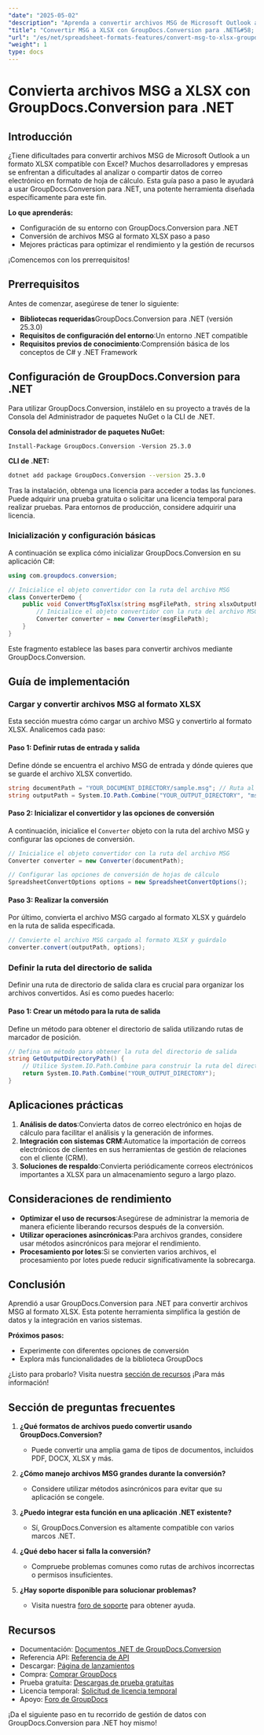 ```yaml
---
"date": "2025-05-02"
"description": "Aprenda a convertir archivos MSG de Microsoft Outlook al formato XLSX compatible con Excel con GroupDocs.Conversion para .NET. Siga esta guía paso a paso para una integración fluida y una gestión de datos eficiente."
"title": "Convertir MSG a XLSX con GroupDocs.Conversion para .NET&#58; guía paso a paso"
"url": "/es/net/spreadsheet-formats-features/convert-msg-to-xlsx-groupdocs-net/"
"weight": 1
type: docs
---
```

# Convierta archivos MSG a XLSX con GroupDocs.Conversion para .NET

## Introducción

¿Tiene dificultades para convertir archivos MSG de Microsoft Outlook a un formato XLSX compatible con Excel? Muchos desarrolladores y empresas se enfrentan a dificultades al analizar o compartir datos de correo electrónico en formato de hoja de cálculo. Esta guía paso a paso le ayudará a usar GroupDocs.Conversion para .NET, una potente herramienta diseñada específicamente para este fin.

**Lo que aprenderás:**
- Configuración de su entorno con GroupDocs.Conversion para .NET
- Conversión de archivos MSG al formato XLSX paso a paso
- Mejores prácticas para optimizar el rendimiento y la gestión de recursos

¡Comencemos con los prerrequisitos!

## Prerrequisitos

Antes de comenzar, asegúrese de tener lo siguiente:

- **Bibliotecas requeridas**GroupDocs.Conversion para .NET (versión 25.3.0)
- **Requisitos de configuración del entorno**:Un entorno .NET compatible
- **Requisitos previos de conocimiento**:Comprensión básica de los conceptos de C# y .NET Framework

## Configuración de GroupDocs.Conversion para .NET

Para utilizar GroupDocs.Conversion, instálelo en su proyecto a través de la Consola del Administrador de paquetes NuGet o la CLI de .NET.

**Consola del administrador de paquetes NuGet:**
```plaintext
Install-Package GroupDocs.Conversion -Version 25.3.0
```

**CLI de .NET:**
```bash
dotnet add package GroupDocs.Conversion --version 25.3.0
```

Tras la instalación, obtenga una licencia para acceder a todas las funciones. Puede adquirir una prueba gratuita o solicitar una licencia temporal para realizar pruebas. Para entornos de producción, considere adquirir una licencia.

### Inicialización y configuración básicas

A continuación se explica cómo inicializar GroupDocs.Conversion en su aplicación C#:

```csharp
using com.groupdocs.conversion;

// Inicialice el objeto convertidor con la ruta del archivo MSG
class ConverterDemo {
    public void ConvertMsgToXlsx(string msgFilePath, string xlsxOutputPath) {
        // Inicialice el objeto convertidor con la ruta del archivo MSG
        Converter converter = new Converter(msgFilePath);
    }
}
```
Este fragmento establece las bases para convertir archivos mediante GroupDocs.Conversion.

## Guía de implementación

### Cargar y convertir archivos MSG al formato XLSX

Esta sección muestra cómo cargar un archivo MSG y convertirlo al formato XLSX. Analicemos cada paso:

#### Paso 1: Definir rutas de entrada y salida
Define dónde se encuentra el archivo MSG de entrada y dónde quieres que se guarde el archivo XLSX convertido.

```csharp
string documentPath = "YOUR_DOCUMENT_DIRECTORY/sample.msg"; // Ruta al archivo MSG de origen
string outputPath = System.IO.Path.Combine("YOUR_OUTPUT_DIRECTORY", "msg-converted-to.xlsx");
```

#### Paso 2: Inicializar el convertidor y las opciones de conversión
A continuación, inicialice el `Converter` objeto con la ruta del archivo MSG y configurar las opciones de conversión.

```csharp
// Inicialice el objeto convertidor con la ruta del archivo MSG
Converter converter = new Converter(documentPath);

// Configurar las opciones de conversión de hojas de cálculo
SpreadsheetConvertOptions options = new SpreadsheetConvertOptions();
```

#### Paso 3: Realizar la conversión
Por último, convierta el archivo MSG cargado al formato XLSX y guárdelo en la ruta de salida especificada.

```csharp
// Convierte el archivo MSG cargado al formato XLSX y guárdalo
converter.convert(outputPath, options);
```

### Definir la ruta del directorio de salida
Definir una ruta de directorio de salida clara es crucial para organizar los archivos convertidos. Así es como puedes hacerlo:

#### Paso 1: Crear un método para la ruta de salida
Define un método para obtener el directorio de salida utilizando rutas de marcador de posición.

```csharp
// Defina un método para obtener la ruta del directorio de salida
string GetOutputDirectoryPath() {
    // Utilice System.IO.Path.Combine para construir la ruta del directorio de salida con marcadores de posición
    return System.IO.Path.Combine("YOUR_OUTPUT_DIRECTORY");
}
```

## Aplicaciones prácticas

1. **Análisis de datos**:Convierta datos de correo electrónico en hojas de cálculo para facilitar el análisis y la generación de informes.
2. **Integración con sistemas CRM**:Automatice la importación de correos electrónicos de clientes en sus herramientas de gestión de relaciones con el cliente (CRM).
3. **Soluciones de respaldo**:Convierta periódicamente correos electrónicos importantes a XLSX para un almacenamiento seguro a largo plazo.

## Consideraciones de rendimiento

- **Optimizar el uso de recursos**:Asegúrese de administrar la memoria de manera eficiente liberando recursos después de la conversión.
- **Utilizar operaciones asincrónicas**:Para archivos grandes, considere usar métodos asincrónicos para mejorar el rendimiento.
- **Procesamiento por lotes**:Si se convierten varios archivos, el procesamiento por lotes puede reducir significativamente la sobrecarga.

## Conclusión

Aprendió a usar GroupDocs.Conversion para .NET para convertir archivos MSG al formato XLSX. Esta potente herramienta simplifica la gestión de datos y la integración en varios sistemas.

**Próximos pasos:**
- Experimente con diferentes opciones de conversión
- Explora más funcionalidades de la biblioteca GroupDocs

¿Listo para probarlo? Visita nuestra [sección de recursos](https://docs.groupdocs.com/conversion/net/) ¡Para más información!

## Sección de preguntas frecuentes

1. **¿Qué formatos de archivos puedo convertir usando GroupDocs.Conversion?**
   - Puede convertir una amplia gama de tipos de documentos, incluidos PDF, DOCX, XLSX y más.

2. **¿Cómo manejo archivos MSG grandes durante la conversión?**
   - Considere utilizar métodos asincrónicos para evitar que su aplicación se congele.

3. **¿Puedo integrar esta función en una aplicación .NET existente?**
   - Sí, GroupDocs.Conversion es altamente compatible con varios marcos .NET.

4. **¿Qué debo hacer si falla la conversión?**
   - Compruebe problemas comunes como rutas de archivos incorrectas o permisos insuficientes.

5. **¿Hay soporte disponible para solucionar problemas?**
   - Visita nuestra [foro de soporte](https://forum.groupdocs.com/c/conversion/10) para obtener ayuda.

## Recursos
- Documentación: [Documentos .NET de GroupDocs.Conversion](https://docs.groupdocs.com/conversion/net/)
- Referencia API: [Referencia de API](https://reference.groupdocs.com/conversion/net/)
- Descargar: [Página de lanzamientos](https://releases.groupdocs.com/conversion/net/)
- Compra: [Comprar GroupDocs](https://purchase.groupdocs.com/buy)
- Prueba gratuita: [Descargas de prueba gratuitas](https://releases.groupdocs.com/conversion/net/)
- Licencia temporal: [Solicitud de licencia temporal](https://purchase.groupdocs.com/temporary-license/)
- Apoyo: [Foro de GroupDocs](https://forum.groupdocs.com/c/conversion/10) 

¡Da el siguiente paso en tu recorrido de gestión de datos con GroupDocs.Conversion para .NET hoy mismo!